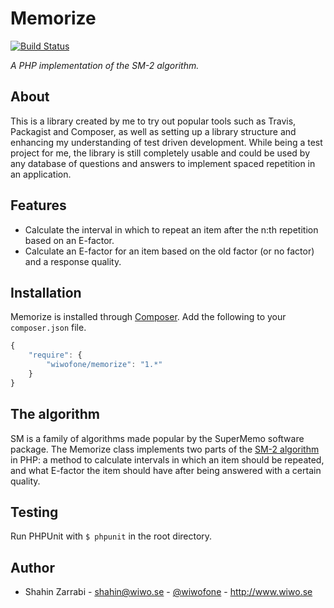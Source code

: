 # Memorize

[![Build Status](https://travis-ci.org/wiwofone/memorize.svg?branch=master)](https://travis-ci.org/wiwofone/memorize)

*A PHP implementation of the SM-2 algorithm.*

## About
This is a library created by me to try out popular tools such as Travis, Packagist and Composer, as well as setting up a library structure and enhancing my understanding of test driven development. While being a test project for me, the library is still completely usable and could be used by any database of questions and answers to implement spaced repetition in an application.

## Features
* Calculate the interval in which to repeat an item after the n:th repetition based on an E-factor.
* Calculate an E-factor for an item based on the old factor (or no factor) and a response quality.

## Installation
Memorize is installed through [Composer](http://getcomposer.org/doc/00-intro.md). Add the following to your `composer.json` file.

```js
{
    "require": {
    	"wiwofone/memorize": "1.*"
	}
}
```

## The algorithm
SM is a family of algorithms made popular by the SuperMemo software package. The Memorize class implements two parts of the [SM-2 algorithm](http://www.supermemo.com/english/ol/sm2.htm) in PHP: a method to calculate intervals in which an item should be repeated, and what E-factor the item should have after being answered with a certain quality.

## Testing
Run PHPUnit with `$ phpunit` in the root directory.

## Author
* Shahin Zarrabi - shahin@wiwo.se - [@wiwofone](http://twitter.com/wiwofone) - http://www.wiwo.se